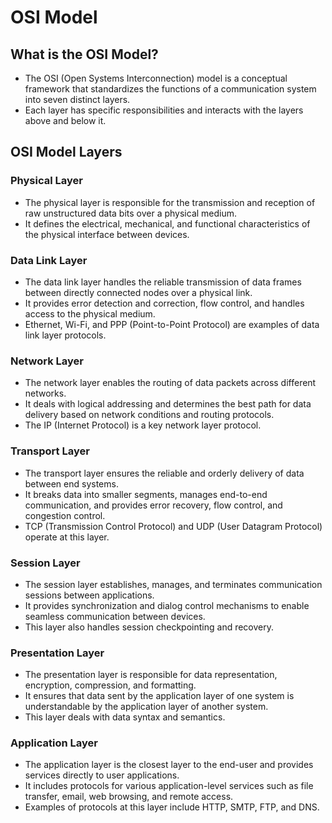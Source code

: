 # OSI Model

## What is the OSI Model?

* The OSI (Open Systems Interconnection) model is a conceptual framework that standardizes the functions of a communication system into seven distinct layers.
* Each layer has specific responsibilities and interacts with the layers above and below it.

## OSI Model Layers

### Physical Layer

* The physical layer is responsible for the transmission and reception of raw unstructured data bits over a physical medium.
* It defines the electrical, mechanical, and functional characteristics of the physical interface between devices.

### Data Link Layer

* The data link layer handles the reliable transmission of data frames between directly connected nodes over a physical link.
* It provides error detection and correction, flow control, and handles access to the physical medium.
* Ethernet, Wi-Fi, and PPP (Point-to-Point Protocol) are examples of data link layer protocols.

### Network Layer

* The network layer enables the routing of data packets across different networks.
* It deals with logical addressing and determines the best path for data delivery based on network conditions and routing protocols.
* The IP (Internet Protocol) is a key network layer protocol.

### Transport Layer

* The transport layer ensures the reliable and orderly delivery of data between end systems.
* It breaks data into smaller segments, manages end-to-end communication, and provides error recovery, flow control, and congestion control.
* TCP (Transmission Control Protocol) and UDP (User Datagram Protocol) operate at this layer.

### Session Layer

* The session layer establishes, manages, and terminates communication sessions between applications.
* It provides synchronization and dialog control mechanisms to enable seamless communication between devices.
* This layer also handles session checkpointing and recovery.

### Presentation Layer

* The presentation layer is responsible for data representation, encryption, compression, and formatting.
* It ensures that data sent by the application layer of one system is understandable by the application layer of another system.
* This layer deals with data syntax and semantics.

### Application Layer

* The application layer is the closest layer to the end-user and provides services directly to user applications.
* It includes protocols for various application-level services such as file transfer, email, web browsing, and remote access.
* Examples of protocols at this layer include HTTP, SMTP, FTP, and DNS.









































